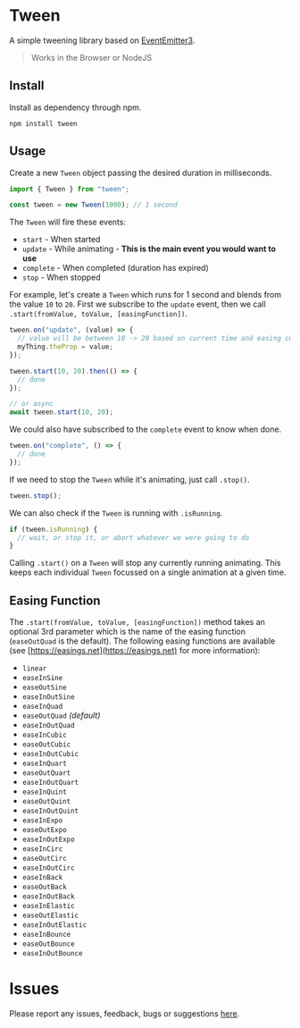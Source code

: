 # Tween

A simple tweening library based on [EventEmitter3](https://www.npmjs.com/package/eventemitter3).

> Works in the Browser or NodeJS

## Install

Install as dependency through npm.

`npm install tween`

## Usage

Create a new `Tween` object passing the desired duration in milliseconds.

```javascript
import { Tween } from "tween";

const tween = new Tween(1000); // 1 second
```

The `Tween` will fire these events:

- `start` - When started
- `update` - While animating - **This is the main event you would want to use**
- `complete` - When completed (duration has expired)
- `stop` - When stopped

For example, let's create a `Tween` which runs for 1 second and blends from the value `10` to `20`. First we subscribe to the `update` event, then we call `.start(fromValue, toValue, [easingFunction])`.

```javascript
tween.on("update", (value) => {
  // value will be between 10 -> 20 based on current time and easing curve...
  myThing.theProp = value;
});

tween.start(10, 20).then(() => {
  // done
});

// or async
await tween.start(10, 20);
```

We could also have subscribed to the `complete` event to know when done.

```javascript
tween.on("complete", () => {
  // done
});
```

If we need to stop the `Tween` while it's animating, just call `.stop()`.

```javascript
tween.stop();
```

We can also check if the `Tween` is running with `.isRunning`.

```javascript
if (tween.isRunning) {
  // wait, or stop it, or abort whatever we were going to do
}
```

Calling `.start()` on a `Tween` will stop any currently running animating. This keeps each individual `Tween` focussed on a single animation at a given time.

## Easing Function

The `.start(fromValue, toValue, [easingFunction])` method takes an optional 3rd parameter which is the name of the easing function (`easeOutQuad` is the default). The following easing functions are available (see [https://easings.net](https://easings.net) for more information):

- `linear`
- `easeInSine`
- `easeOutSine`
- `easeInOutSine`
- `easeInQuad`
- `easeOutQuad` _(default)_
- `easeInOutQuad`
- `easeInCubic`
- `easeOutCubic`
- `easeInOutCubic`
- `easeInQuart`
- `easeOutQuart`
- `easeInOutQuart`
- `easeInQuint`
- `easeOutQuint`
- `easeInOutQuint`
- `easeInExpo`
- `easeOutExpo`
- `easeInOutExpo`
- `easeInCirc`
- `easeOutCirc`
- `easeInOutCirc`
- `easeInBack`
- `easeOutBack`
- `easeInOutBack`
- `easeInElastic`
- `easeOutElastic`
- `easeInOutElastic`
- `easeInBounce`
- `easeOutBounce`
- `easeInOutBounce`

# Issues

Please report any issues, feedback, bugs or suggestions [here](https://github.com/dragonworx/file-format/issues).
